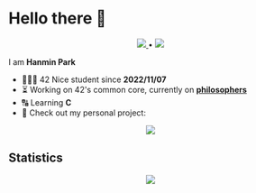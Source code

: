 # Hello there 👋
<div align="center">
  <p>
    <a href="https://profile.intra.42.fr/users/hanmpark">
      <img src="https://badgen.net/badge/Born2Code/hanmpark/blue?cache=86400&icon=https://meta.intra.42.fr/images/42_logo.svg">
    </a>
    •
    <a href="https://www.linkedin.com/in/hanmin-park-83239718b/">
      <img src="https://badgen.net/badge/LinkedIn/Hanmin Park/cyan?icon=chrome">
    </a>
  </p>
</div>

I am **Hanmin Park**  

- 👨🏻‍💻 42 Nice student since **2022/11/07**
- ⏳ Working on 42's common core, currently on [**philosophers**](https://github.com/Nonino42/philosophers)
- 🔠 Learning **C**
- 🌱 Check out my personal project:
<div align="center">
  <a href="https://github.com/Nonino42/scholarship_logtime">
    <img src="https://github-readme-stats.vercel.app/api/pin/?username=Nonino42&repo=scholarship_logtime&theme=tokyonight">
  </a>
</div>

## Statistics

<div align ="center">
  <a href="https://github.com/Nonino42">
    <img src="https://github-readme-stats.vercel.app/api?username=nonino42&count_private=true&show_icons=true&theme=tokyonight"/>
  </a>
</div>
